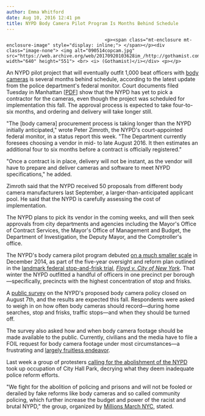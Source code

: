 ```yaml
---
author: Emma Whitford
date: Aug 10, 2016 12:41 pm
title: NYPD Body Camera Pilot Program Is Months Behind Schedule
---
```


	
										<p><span class="mt-enclosure mt-enclosure-image" style="display: inline;"> </span></p><div class="image-none"> <img alt="090514copcam.jpg" src="https://web.archive.org/web/20170920103628im_/http://gothamist.com/attachments/nyc_ewhitford/090514copcam.jpg" width="640" height="551"> <br> <i> (Gothamist)</i></div> <p></p>

<p>An NYPD pilot project that will eventually outfit 1,000 beat officers with <a href="https://web.archive.org/web/20170920103628/http://gothamist.com/2014/12/03/photos_de_blasio_bratton_introduce.php#photo-3">body cameras</a> is several months behind schedule, according to the latest update from the police department&apos;s federal monitor. Court documents filed Tuesday in Manhattan [<a href="https://web.archive.org/web/20170920103628/http://ccrjustice.org/sites/default/files/attach/2016/08/Monitor%27s%203rd%20Status%20Rpt%20%28on%20BWC%20Pilot%20Only%29.8%209%202016.pdf">PDF</a>] show that the NYPD has yet to pick a contractor for the cameras, even though the project was scheduled for implementation this fall. The approval process is expected to take four-to-six months, and ordering and delivery will take longer still. </p>

<p>&quot;The [body camera] procurement process is taking longer than the NYPD initially anticipated,&quot; wrote Peter Zimroth, the NYPD&apos;s court-appointed federal monitor, in a status report this week. &quot;The Department currently foresees choosing a vendor in mid- to late August 2016. It then estimates an additional four to six months before a contract is officially registered.&quot; </p>

<p>&quot;Once a contract is in place, delivery will not be instant, as the vendor will have to prepare and deliver cameras and software to meet NYPD specifications,&quot; he added. </p>

<p>Zimroth said that the NYPD received 50 proposals from different body camera manufacturers last September, a larger-than-anticipated applicant pool. He said that the NYPD is carefully assessing the cost of implementation. </p>

<p>The NYPD plans to pick its vendor in the coming weeks, and will then seek approvals from city departments and agencies including the Mayor&apos;s Office of Contract Services, the Mayor&apos;s Office of Management and Budget, the Department of Investigation, the Deputy Mayor, and the Comptroller&apos;s office. </p>

<p>The NYPD&apos;s body camera pilot program debuted <a href="https://web.archive.org/web/20170920103628/http://gothamist.com/2014/12/03/photos_de_blasio_bratton_introduce.php#photo-3">on a much smaller scale</a> in December 2014, as part of the five-year oversight and reform plan outlined in the <a href="https://web.archive.org/web/20170920103628/http://gothamist.com/tags/stopandfrisktrial">landmark federal stop-and-frisk trial</a>, <em><a href="https://web.archive.org/web/20170920103628/http://gothamist.com/2014/03/05/stop_and_frisk_nypd.php">Floyd v. City of New York</a></em>. That winter the NYPD outfitted a handful of officers in one precinct per borough&#x2014;specifically, precincts with the highest concentration of stop and frisks.</p>

<p>A <a href="https://web.archive.org/web/20170920103628/http://gothamist.com/2016/06/29/nypd_body_cams_survey.php">public survey</a> on the NYPD&apos;s proposed body camera policy closed on August 7th, and the results are expected this fall. Respondents were asked to weigh in on how often body cameras should record&#x2014;during home searches, stop and frisks, traffic stops&#x2014;and when they should be turned off. </p>

<p>The survey also asked how and when body camera footage should be made available to the public. Currently, civilians and the media have to file a FOIL request for body camera footage under most circumstances&#x2014;a frustrating and <a href="https://web.archive.org/web/20170920103628/http://www.ny1.com/nyc/all-boroughs/news/2015/08/27/nypd-ready-to-hit-record-on-body-camera-pilot.html">largely fruitless endeavor</a>.</p>

<p>Last week a group of protesters <a href="https://web.archive.org/web/20170920103628/http://gothamist.com/2016/08/01/blm_city_hall_occupation.php">calling for the abolishment of the NYPD</a> took up occupation of City Hall Park, decrying what they deem inadequate police reform efforts. </p>

<p>&quot;We fight for the abolition of policing and prisons and will not be fooled or derailed by fake reforms like body cameras and so called community policing, which further increase the budget and power of the racist and brutal NYPD,&quot; the group, organized by <a href="https://web.archive.org/web/20170920103628/https://www.facebook.com/events/959630214065046/">Millions March NYC</a>, stated. </p>					
										
									
				